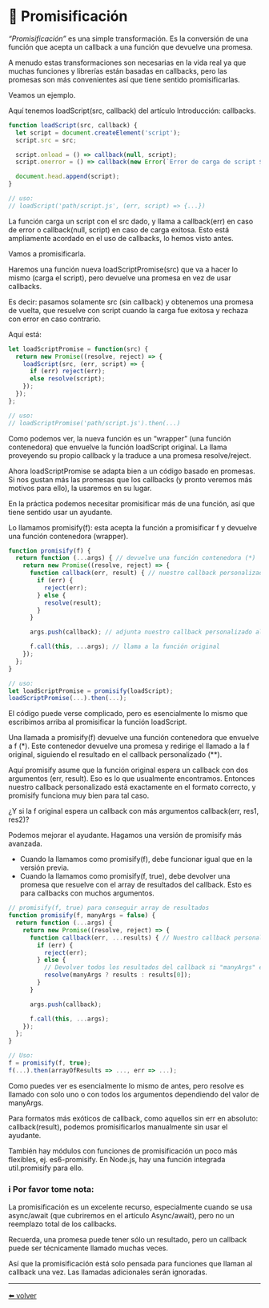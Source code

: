 # 📖 Promisificación

*“Promisificación”* es una simple transformación. Es la conversión de una función que acepta un callback a una función que devuelve una promesa.

A menudo estas transformaciones son necesarias en la vida real ya que muchas funciones y librerías están basadas en callbacks, pero las promesas son más convenientes así que tiene sentido promisificarlas.

Veamos un ejemplo.

Aquí tenemos loadScript(src, callback) del artículo Introducción: callbacks.

````js
function loadScript(src, callback) {
  let script = document.createElement('script');
  script.src = src;

  script.onload = () => callback(null, script);
  script.onerror = () => callback(new Error(`Error de carga de script ${src}`));

  document.head.append(script);
}

// uso:
// loadScript('path/script.js', (err, script) => {...})
````

La función carga un script con el src dado, y llama a callback(err) en caso de error o callback(null, script) en caso de carga exitosa. Esto está ampliamente acordado en el uso de callbacks, lo hemos visto antes.

Vamos a promisificarla.

Haremos una función nueva loadScriptPromise(src) que va a hacer lo mismo (carga el script), pero devuelve una promesa en vez de usar callbacks.

Es decir: pasamos solamente src (sin callback) y obtenemos una promesa de vuelta, que resuelve con script cuando la carga fue exitosa y rechaza con error en caso contrario.

Aquí está:

````js
let loadScriptPromise = function(src) {
  return new Promise((resolve, reject) => {
    loadScript(src, (err, script) => {
      if (err) reject(err);
      else resolve(script);
    });
  });
};

// uso:
// loadScriptPromise('path/script.js').then(...)
````

Como podemos ver, la nueva función es un “wrapper” (una función contenedora) que envuelve la función loadScript original. La llama proveyendo su propio callback y la traduce a una promesa resolve/reject.

Ahora loadScriptPromise se adapta bien a un código basado en promesas. Si nos gustan más las promesas que los callbacks (y pronto veremos más motivos para ello), la usaremos en su lugar.

En la práctica podemos necesitar promisificar más de una función, así que tiene sentido usar un ayudante.

Lo llamamos promisify(f): esta acepta la función a promisificar f y devuelve una función contenedora (wrapper).

````js
function promisify(f) {
  return function (...args) { // devuelve una función contenedora (*)
    return new Promise((resolve, reject) => {
      function callback(err, result) { // nuestro callback personalizado para f (**)
        if (err) {
          reject(err);
        } else {
          resolve(result);
        }
      }

      args.push(callback); // adjunta nuestro callback personalizado al final de los argumentos

      f.call(this, ...args); // llama a la función original
    });
  };
}

// uso:
let loadScriptPromise = promisify(loadScript);
loadScriptPromise(...).then(...);
````

El código puede verse complicado, pero es esencialmente lo mismo que escribimos arriba al promisificar la función loadScript.

Una llamada a promisify(f) devuelve una función contenedora que envuelve a f (*). Este contenedor devuelve una promesa y redirige el llamado a la f original, siguiendo el resultado en el callback personalizado (**).

Aquí promisify asume que la función original espera un callback con dos argumentos (err, result). Eso es lo que usualmente encontramos. Entonces nuestro callback personalizado está exactamente en el formato correcto, y promisify funciona muy bien para tal caso.

¿Y si la f original espera un callback con más argumentos callback(err, res1, res2)?

Podemos mejorar el ayudante. Hagamos una versión de promisify más avanzada.

* Cuando la llamamos como promisify(f), debe funcionar igual que en la versión previa.
* Cuando la llamamos como promisify(f, true), debe devolver una promesa que resuelve con el array de resultados del callback. Esto es para callbacks con muchos argumentos.

````js
// promisify(f, true) para conseguir array de resultados
function promisify(f, manyArgs = false) {
  return function (...args) {
    return new Promise((resolve, reject) => {
      function callback(err, ...results) { // Nuestro callback personalizado para f
        if (err) {
          reject(err);
        } else {
          // Devolver todos los resultados del callback si "manyArgs" es especificado
          resolve(manyArgs ? results : results[0]);
        }
      }

      args.push(callback);

      f.call(this, ...args);
    });
  };
}

// Uso:
f = promisify(f, true);
f(...).then(arrayOfResults => ..., err => ...);
````

Como puedes ver es esencialmente lo mismo de antes, pero resolve es llamado con solo uno o con todos los argumentos dependiendo del valor de manyArgs.

Para formatos más exóticos de callback, como aquellos sin err en absoluto: callback(result), podemos promisificarlos manualmente sin usar el ayudante.

También hay módulos con funciones de promisificación un poco más flexibles, ej. es6-promisify. En Node.js, hay una función integrada util.promisify para ello.

### ℹ️ Por favor tome nota:
La promisificación es un excelente recurso, especialmente cuando se usa async/await (que cubriremos en el artículo Async/await), pero no un reemplazo total de los callbacks.

Recuerda, una promesa puede tener sólo un resultado, pero un callback puede ser técnicamente llamado muchas veces.

Así que la promisificación está solo pensada para funciones que llaman al callback una vez. Las llamadas adicionales serán ignoradas.


---
[⬅️ volver](https://github.com/VictorHugoAguilar/javascript-interview-questions-explained/blob/main/theory/async/readme.md)
